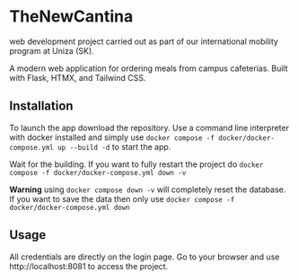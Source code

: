 # TheNewCantina
web development project carried out as part of our international mobility program at Uniza (SK). 

A modern web application for ordering meals from campus cafeterias. Built with Flask, HTMX, and Tailwind CSS.

## Installation

To launch the app download the repository. Use a command line interpreter with docker installed and simply use ```docker compose -f docker/docker-compose.yml up --build -d``` to start the app.

Wait for the building.
If you want to fully restart the project do ```docker compose -f docker/docker-compose.yml down -v```

**Warning** using ```docker compose down -v``` will completely reset the database. If you want to save the data then only use ```docker compose -f docker/docker-compose.yml down```

## Usage
All credentials are directly on the login page. 
Go to your browser and use http://localhost:8081 to access the project. 